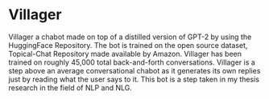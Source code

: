 # Villager
Villager a chabot made on top of a distilled version of GPT-2 by using the HuggingFace Repository. The bot is trained on the open source dataset, Topical-Chat Repository made available by Amazon. Villager has been trained on roughly 45,000 total back-and-forth conversations. Villager is a step above an average conversational chabot as it generates its own replies just by reading what the user says to it. This bot is a step taken in my thesis research in the field of NLP and NLG.
